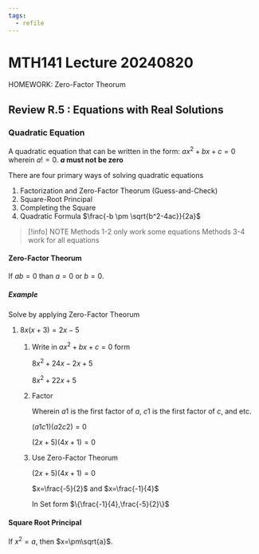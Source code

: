 ```yaml
---
tags:
  - refile
---
```


# MTH141 Lecture 20240820

HOMEWORK: Zero-Factor Theorum

## Review R.5 : Equations with Real Solutions 

### Quadratic Equation

A quadratic equation that can be written
in the form: $ax^2+bx+c=0$ wherein $a!=0$. 
**$a$ must not be zero**

There are four primary ways of solving quadratic equations

1. Factorization and Zero-Factor Theorum (Guess-and-Check)
2. Square-Root Principal
3. Completing the Square
4. Quadratic Formula $\frac{-b \pm \sqrt{b^2-4ac}}{2a}$

> [!info] NOTE
> Methods 1-2 only work some equations
> Methods 3-4 work for all equations

#### Zero-Factor Theorum

If $ab=0$ than $a=0$ or $b=0$.

##### Example

Solve by applying Zero-Factor Theorum

1. $8x(x+3)=2x-5$ 
  
    1. Write in $ax^2+bx+c=0$ form

        $8x^2+24x-2x+5$

        $8x^2+22x+5$

    2. Factor
        
        Wherein $a1$ is the first factor of $a$,
        $c1$ is the first factor of $c$, and etc.

        $(a1c1)(a2c2)=0$

        $(2x+5)(4x+1)=0$

    3. Use Zero-Factor Theorum

        $(2x+5)(4x+1)=0$

        $x=\frac{-5}{2}$ and $x=\frac{-1}{4}$

        In Set form $\{\frac{-1}{4},\frac{-5}{2}\}$

#### Square Root Principal

If $x^2=a$, then $x=\pm\sqrt{a}$.

#
